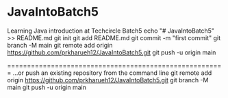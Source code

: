 # JavaIntoBatch5
Learning Java introduction at Techcircle Batch5
echo "# JavaIntoBatch5" >> README.md
git init
git add README.md
git commit -m "first commit"
git branch -M main
git remote add origin https://github.com/prkharueh12/JavaIntoBatch5.git
git push -u origin main


=======================================================
…or push an existing repository from the command line
git remote add origin https://github.com/prkharueh12/JavaIntoBatch5.git
git branch -M main
git push -u origin main
